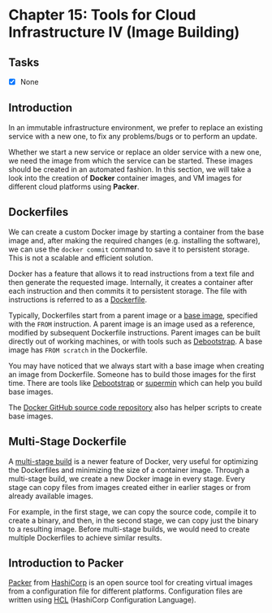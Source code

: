 # Chapter 15: Tools for Cloud Infrastructure IV (Image Building)

## Tasks
- [x] None

## Introduction

In an immutable infrastructure environment, we prefer to replace an existing service with a new one, to fix any problems/bugs or to perform an update.

Whether we start a new service or replace an older service with a new one, we need the image from which the service can be started. These images should be created in an automated fashion. In this section, we will take a look into the creation of **Docker** container images, and VM images for different cloud platforms using **Packer**.

## Dockerfiles

We can create a custom Docker image by starting a container from the base image and, after making the required changes (e.g. installing the software), we can use the `docker commit` command to save it to persistent storage. This is not a scalable and efficient solution.

Docker has a feature that allows it to read instructions from a text file and then generate the requested image. Internally, it creates a container after each instruction and then commits it to persistent storage. The file with instructions is referred to as a [Dockerfile](https://docs.docker.com/engine/reference/builder).

Typically, Dockerfiles start from a parent image or a [base image](https://docs.docker.com/develop/develop-images/baseimages), specified with the `FROM` instruction. A parent image is an image used as a reference, modified by subsequent Dockerfile instructions. Parent images can be built directly out of working machines, or with tools such as [Debootstrap](https://wiki.debian.org/Debootstrap). A base image has `FROM scratch` in the Dockerfile.

You may have noticed that we always start with a base image when creating an image from Dockerfile. Someone has to build those images for the first time. There are tools like [Debootstrap](https://wiki.debian.org/Debootstrap) or [supermin](https://github.com/libguestfs/supermin) which can help you build base images.

The [Docker GitHub source code repository](https://github.com/docker/docker/tree/master/contrib) also has helper scripts to create base images.

## Multi-Stage Dockerfile

A [multi-stage build](https://docs.docker.com/develop/develop-images/multistage-build) is a newer feature of Docker, very useful for optimizing the Dockerfiles and minimizing the size of a container image. Through a multi-stage build, we create a new Docker image in every stage. Every stage can copy files from images created either in earlier stages or from already available images.

For example, in the first stage, we can copy the source code, compile it to create a binary, and then, in the second stage, we can copy just the binary to a resulting image. Before multi-stage builds, we would need to create multiple Dockerfiles to achieve similar results.

## Introduction to Packer

[Packer](https://www.packer.io) from [HashiCorp](https://www.hashicorp.com) is an open source tool for creating virtual images from a configuration file for different platforms. Configuration files are written using [HCL](https://github.com/hashicorp/hcl) (HashiCorp Configuration Language).
